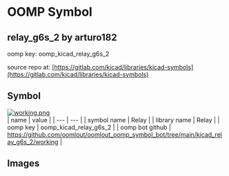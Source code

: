 # OOMP Symbol  
## relay_g6s_2  by arturo182  
  
oomp key: oomp_kicad_relay_g6s_2  
  
source repo at: [https://gitlab.com/kicad/libraries/kicad-symbols](https://gitlab.com/kicad/libraries/kicad-symbols)  
## Symbol  
  
[![working.png](working_600.png)](working.png)  
| name | value | 
| --- | --- | 
| symbol name | Relay | 
| library name | Relay | 
| oomp key | oomp_kicad_relay_g6s_2 | 
| oomp bot github | https://github.com/oomlout/oomlout_oomp_symbol_bot/tree/main/kicad_relay_g6s_2/working | 
## Images  
